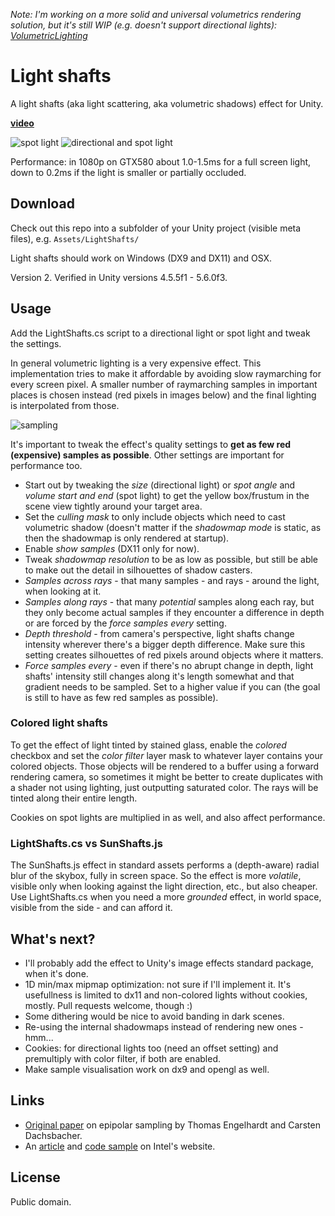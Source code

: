 *Note: I'm working on a more solid and universal volumetrics rendering solution, but it's still WIP (e.g. doesn't support directional lights): [VolumetricLighting](https://github.com/Unity-Technologies/VolumetricLighting)*

Light shafts
============
A light shafts (aka light scattering, aka volumetric shadows) effect for Unity.

**[video](http://files.unity3d.com/rcupisz/LightShafts/v.mp4)**

![spot light](http://files.unity3d.com/rcupisz/LightShafts/0.png)
![directional and spot light](http://files.unity3d.com/rcupisz/LightShafts/1.png)

Performance: in 1080p on GTX580 about 1.0-1.5ms for a full screen light, down to 0.2ms if the light is smaller or partially occluded.

Download
--------
Check out this repo into a subfolder of your Unity project (visible meta files), e.g. `Assets/LightShafts/`

Light shafts should work on Windows (DX9 and DX11) and OSX.

Version 2. Verified in Unity versions 4.5.5f1 - 5.6.0f3.

Usage
-----
Add the LightShafts.cs script to a directional light or spot light and tweak the settings.

In general volumetric lighting is a very expensive effect. This implementation tries to make it affordable by avoiding slow raymarching for every screen pixel. A smaller number of raymarching samples in important places is chosen instead (red pixels in images below) and the final lighting is interpolated from those.

![sampling](http://files.unity3d.com/rcupisz/LightShafts/2.png)

It's important to tweak the effect's quality settings to **get as few red (expensive) samples as possible**. Other settings are important for performance too.

- Start out by tweaking the *size* (directional light) or *spot angle* and *volume start and end* (spot light) to get the yellow box/frustum in the scene view tightly around your target area.
- Set the *culling mask* to only include objects which need to cast volumetric shadow (doesn't matter if the *shadowmap mode* is static, as then the shadowmap is only rendered at startup).
- Enable *show samples* (DX11 only for now).
- Tweak *shadowmap resolution* to be as low as possible, but still be able to make out the detail in silhouettes of shadow casters.
- *Samples across rays* - that many samples - and rays - around the light, when looking at it.
- *Samples along rays* - that many *potential* samples along each ray, but they only become actual samples if they encounter a difference in depth or are forced by the *force samples every* setting.
- *Depth threshold* - from camera's perspective, light shafts change intensity wherever there's a bigger depth difference. Make sure this setting creates silhouettes of red pixels around objects where it matters.
- *Force samples every* - even if there's no abrupt change in depth, light shafts' intensity still changes along it's length somewhat and that gradient needs to be sampled. Set to a higher value if you can (the goal is still to have as few red samples as possible).

### Colored light shafts

To get the effect of light tinted by stained glass, enable the *colored* checkbox and set the *color filter* layer mask to whatever layer contains your colored objects. Those objects will be rendered to a buffer using a forward rendering camera, so sometimes it might be better to create duplicates with a shader not using lighting, just outputting saturated color. The rays will be tinted along their entire length.

Cookies on spot lights are multiplied in as well, and also affect performance.

### LightShafts.cs vs SunShafts.js

The SunShafts.js effect in standard assets performs a (depth-aware) radial blur of the skybox, fully in screen space. So the effect is more *volatile*, visible only when looking against the light direction, etc., but also cheaper. Use LightShafts.cs when you need a more *grounded* effect, in world space, visible from the side - and can afford it.

What's next?
------------
- I'll probably add the effect to Unity's image effects standard package, when it's done.
- 1D min/max mipmap optimization: not sure if I'll implement it. It's usefullness is limited to dx11 and non-colored lights without cookies, mostly. Pull requests welcome, though :)
- Some dithering would be nice to avoid banding in dark scenes.
- Re-using the internal shadowmaps instead of rendering new ones - hmm...
- Cookies: for directional lights too (need an offset setting) and premultiply with color filter, if both are enabled.
- Make sample visualisation work on dx9 and opengl as well.

Links
-----
- [Original paper](http://www.sfb716.uni-stuttgart.de/uploads/tx_vispublications/espmss10.pdf) on epipolar sampling by Thomas Engelhardt and Carsten Dachsbacher.
- An [article](http://software.intel.com/en-us/articles/ivb-atmospheric-light-scattering) and [code sample](http://software.intel.com/en-us/blogs/2013/03/18/gtd-light-scattering-sample-updated) on Intel's website.

License
-------
Public domain.
